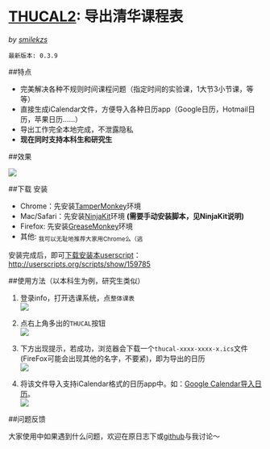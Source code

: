 # [THUCAL2][repo]: 导出清华课程表
_by [smilekzs][]_

    最新版本: 0.3.9

##特点

* 完美解决各种不规则时间课程问题（指定时间的实验课，1大节3小节课，等等）
* 直接生成iCalendar文件，方便导入各种日历app（Google日历，Hotmail日历，苹果日历……）
* 导出工作完全本地完成，不泄露隐私
* **现在同时支持本科生和研究生**

##效果

![][result]

##下载 安装

* Chrome：先安装[TamperMonkey][]环境
* Mac/Safari：先安装[NinjaKit][]环境 **(需要手动安装脚本，见NinjaKit说明)**
* Firefox: 先安装[GreaseMonkey][]环境
* 其他: <sub>我可以无耻地推荐大家用Chrome么（逃</sub>

[TamperMonkey]: https://chrome.google.com/webstore/detail/tampermonkey/dhdgffkkebhmkfjojejmpbldmpobfkfo
[NinjaKit]: http://ss-o.net/safari/extension/NinjaKit.safariextz
[GreaseKit]: http://8-p.info/greasekit/
[GreaseMonkey]: https://addons.mozilla.org/en-US/firefox/addon/greasemonkey/

安装完成后，即可[下载安装本userscript](http://rrurl.cn/6Skb1h)：  
http://userscripts.org/scripts/show/159785

##使用方法（以本科生为例，研究生类似）

1. 登录info，打开选课系统，点`整体课表`  
   ![][step1-1]  

2. 点右上角多出的`THUCAL`按钮  
   ![][step2-1]  

3. 下方出现提示，若成功，浏览器会下载一个`thucal-xxxx-xxxx-x.ics`文件(FireFox可能会出现其他的名字，不要紧)，即为导出的日历  
   ![][step3-1]  

4. 将该文件导入支持iCalendar格式的日历app中。如：[Google Calendar导入日历][gcal1]。  
   ![][step4-1]  

##问题反馈

大家使用中如果遇到什么问题，欢迎在原日志下或[github][issue]与我讨论～

[smilekzs]: https://github.com/smilekzs
[repo]: https://github.com/smilekzs/thucal2
[issue]: https://github.com/smilekzs/thucal2/issues


[gcal1]: http://support.google.com/calendar/bin/answer.py?hl=zh-Hans&answer=83126

[step1-1]: http://i.imgur.com/OxO5RMg.png
[step2-1]: http://i.imgur.com/SXHWGwW.png
[step3-1]: http://i.imgur.com/IhH4vu0.png
[step4-1]: http://i.imgur.com/6oMMJqy.png
[result]:  http://i.imgur.com/96uOClz.png
